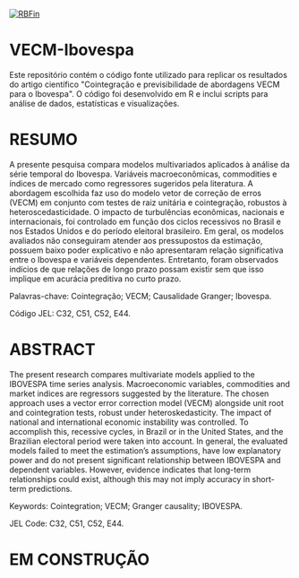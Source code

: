 [![RBFin](https://zenodo.org/badge/DOI/10.12660/rbfin.v18n2.2020.79162.svg)](https://doi.org/10.12660/rbfin.v18n2.2020.79162)

# VECM-Ibovespa
Este repositório contém o código fonte utilizado para replicar os resultados do artigo científico "Cointegração e previsibilidade de abordagens VECM para o Ibovespa". O código foi desenvolvido em R e inclui scripts para análise de dados, estatísticas e visualizações.

# RESUMO
A presente pesquisa compara modelos multivariados aplicados à análise da série temporal do Ibovespa. Variáveis macroeconômicas, commodities e índices de mercado como regressores sugeridos pela literatura. A abordagem escolhida faz uso
do modelo vetor de correção de erros (VECM) em conjunto com testes de raiz unitária e cointegração, robustos à heteroscedasticidade. O impacto de turbulências econômicas, nacionais e internacionais, foi controlado em função dos ciclos recessivos no Brasil e nos Estados Unidos e do período eleitoral brasileiro. Em geral, os modelos avaliados não conseguiram atender aos pressupostos da estimação, possuem baixo poder explicativo e não apresentaram relação significativa entre o Ibovespa e variáveis dependentes. Entretanto, foram observados indícios de que relações de longo prazo possam existir sem que isso implique em acurácia preditiva no curto prazo.

Palavras-chave: Cointegração; VECM; Causalidade Granger; Ibovespa.

Código JEL: C32, C51, C52, E44.

# ABSTRACT
The present research compares multivariate models applied to the IBOVESPA time series analysis. Macroeconomic variables, commodities and market indices are regressors suggested by the literature. The chosen approach uses a vector error correction model (VECM) alongside unit root and cointegration tests, robust under heteroskedasticity. The impact of national and international economic instability was controlled. To accomplish this, recessive cycles, in Brazil or in the United States, and the Brazilian electoral period were taken into account. In general, the evaluated models failed to meet the estimation’s assumptions, have low explanatory power and do not present significant relationship between IBOVESPA and dependent variables. However, evidence indicates that long-term relationships could exist, although this may not imply accuracy in short-term predictions.

Keywords: Cointegration; VECM; Granger causality; IBOVESPA.

JEL Code: C32, C51, C52, E44.

# EM CONSTRUÇÃO

